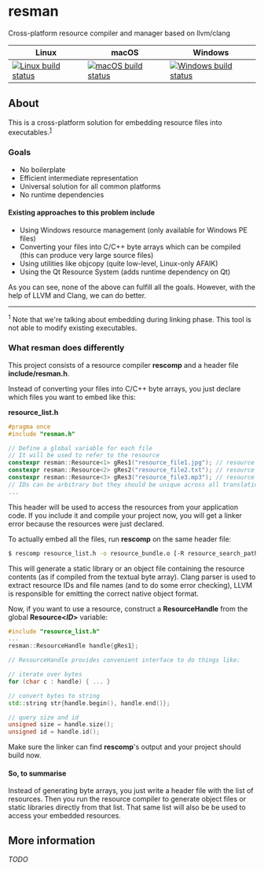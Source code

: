 # resman

Cross-platform resource compiler and manager based on llvm/clang

| Linux | macOS | Windows |
| ----- | ----- | ------- |
| [![Linux build status](https://travis-matrix-badges.herokuapp.com/repos/nohajc/resman/branches/master/2)](https://travis-ci.org/nohajc/resman) | [![macOS build status](https://travis-matrix-badges.herokuapp.com/repos/nohajc/resman/branches/master/1)](https://travis-ci.org/nohajc/resman) | [![Windows build status](https://ci.appveyor.com/api/projects/status/github/nohajc/resman?branch=master&svg=true)](https://ci.appveyor.com/project/nohajc/resman) |

## About

This is a cross-platform solution for embedding resource files into executables.<sup>[1](#footnote1)</sup>

### Goals
* No boilerplate
* Efficient intermediate representation
* Universal solution for all common platforms
* No runtime dependencies

#### Existing approaches to this problem include
* Using Windows resource management (only available for Windows PE files)
* Converting your files into C/C++ byte arrays which can be compiled (this can produce very large source files)
* Using utilities like objcopy (quite low-level, Linux-only AFAIK)
* Using the Qt Resource System (adds runtime dependency on Qt)

As you can see, none of the above can fulfill all the goals.
However, with the help of LLVM and Clang, we can do better.

---------

<sup><a name="footnote1">1</a></sup> Note that we're talking about embedding during linking phase. This tool is not able to modify existing executables.

### What resman does differently

This project consists of a resource compiler __rescomp__ and a header file __include/resman.h__.

Instead of converting your files into C/C++ byte arrays, you just declare
which files you want to embed like this:

__resource_list.h__
```c++
#pragma once
#include "resman.h"

// Define a global variable for each file
// It will be used to refer to the resource
constexpr resman::Resource<1> gRes1("resource_file1.jpg"); // resource with ID 1
constexpr resman::Resource<2> gRes2("resource_file2.txt"); // resource with ID 2
constexpr resman::Resource<3> gRes3("resource_file3.mp3"); // resource with ID 3
// IDs can be arbitrary but they should be unique across all translation units in your project
...
```
This header will be used to access the resources from your application code. If you include it and compile your project now, you will get a linker error because the resources were just declared.

To actually embed all the files, run __rescomp__ on the same header file:
```sh
$ rescomp resource_list.h -o resource_bundle.o [-R resource_search_path] [-I resman_include_path]
```
This will generate a static library or an object file containing the resource contents (as if compiled from the textual byte array). Clang parser is used to extract resource IDs and file names (and to do some error checking), LLVM is responsible for emitting the correct native object format.

Now, if you want to use a resource, construct a __ResourceHandle__ from the global __Resource<_ID_>__ variable:
```c++
#include "resource_list.h"
...
resman::ResourceHandle handle{gRes1};

// ResourceHandle provides convenient interface to do things like:

// iterate over bytes
for (char c : handle) { ... }

// convert bytes to string
std::string str{handle.begin(), handle.end()};

// query size and id
unsigned size = handle.size();
unsigned id = handle.id();

```

Make sure the linker can find __rescomp__'s output and your project should build now.

#### So, to summarise
Instead of generating byte arrays, you just write a header file with the list of resources.
Then you run the resource compiler to generate object files or static libraries directly from that list.
That same list will also be be used to access your embedded resources.

## More information
_TODO_
